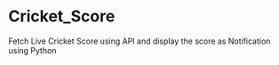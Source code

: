 # Cricket_Score

Fetch Live Cricket Score using API and display the score as Notification using Python

